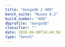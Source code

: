 ```yaml
---
title: "mongodb 2 400"
bench_suite: "Nuxeo 8.2"
build_number: "400"
dbprofile: "mongodb"
classifier: ""
date: 2016-04-08T14:44:58
type: "bench"
---
```

